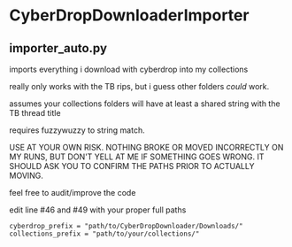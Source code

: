# CyberDropDownloaderImporter

## importer_auto.py

imports everything i download with cyberdrop into my collections

really only works with the TB rips, but i guess other folders *could* work.

assumes your collections folders will have at least a shared string with the TB thread title

requires fuzzywuzzy to string match.

USE AT YOUR OWN RISK. NOTHING BROKE OR MOVED INCORRECTLY ON MY RUNS, BUT DON'T YELL AT ME IF SOMETHING GOES WRONG. IT SHOULD ASK YOU TO CONFIRM THE PATHS PRIOR TO ACTUALLY MOVING.

feel free to audit/improve the code


edit line #46 and #49 with your proper full paths

    cyberdrop_prefix = "path/to/CyberDropDownloader/Downloads/"
    collections_prefix = "path/to/your/collections/"
